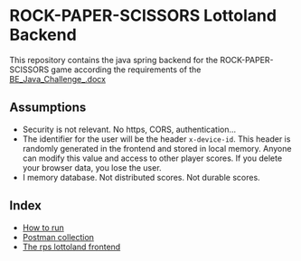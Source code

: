 # ROCK-PAPER-SCISSORS Lottoland Backend

This repository contains the java spring backend for the ROCK-PAPER-SCISSORS game according the requirements of the [BE_Java_Challenge_.docx](docs/BE_Java_Challenge_.docx)

## Assumptions

- Security is not relevant. No https, CORS, authentication...
- The identifier for the user will be the header `x-device-id`. This header is randomly generated in the frontend and stored in local memory. Anyone can modify this value and access to other player scores. If you delete your browser data, you lose the user.
- I memory database. Not distributed scores. Not durable scores.

## Index

- [How to run](docs/howtorun/README.md)
- [Postman collection](postman/rps-lottoland.postman_collection.json)
- [The rps lottoland frontend](https://github.com/DavidNS/rps-lottoland-frontend)